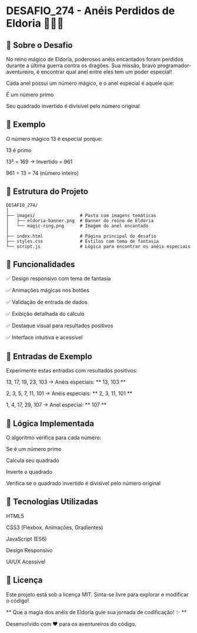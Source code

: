 # DESAFIO_274 - Anéis Perdidos de Eldoria 🧙‍♂️✨



## 🏰 Sobre o Desafio

No reino mágico de Eldoria, poderosos anéis encantados foram perdidos durante a última guerra contra os dragões. Sua missão, bravo programador-aventureiro, é encontrar qual anel entre eles tem um poder especial!

Cada anel possui um número mágico, e o anel especial é aquele que:

É um número primo

Seu quadrado invertido é divisível pelo número original

## 🧪 Exemplo

O número mágico 13 é especial porque:

13 é primo

13² = 169 → Invertido = 961

961 ÷ 13 = 74 (número inteiro)


## 📁 Estrutura do Projeto

```
DESAFIO_274/
│
├── images/                 # Pasta com imagens temáticas
│   ├── eldoria-banner.png  # Banner do reino de Eldoria
│   └── magic-ring.png      # Imagem do anel encantado
│
├── index.html              # Página principal do desafio
├── styles.css              # Estilos com tema de fantasia
└── script.js               # Lógica para encontrar os anéis especiais

```

## 🎨 Funcionalidades

✅ Design responsivo com tema de fantasia

✅ Animações mágicas nos botões

✅ Validação de entrada de dados

✅ Exibição detalhada do cálculo

✅ Destaque visual para resultados positivos

✅ Interface intuitiva e acessível


## 🔮 Entradas de Exemplo

Experimente estas entradas com resultados positivos:

 13, 17, 19, 23, 103 → Anéis especiais: ** 13, 103 **

2, 3, 5, 7, 11, 101 → Anéis especiais: ** 2, 3, 11, 101 **

1, 4, 17, 29, 107 → Anel especial: ** 107 **

## 🧠 Lógica Implementada

O algoritmo verifica para cada número:

Se é um número primo

Calcula seu quadrado

Inverte o quadrado

Verifica se o quadrado invertido é divisível pelo número original

## 🌟 Tecnologias Utilizadas

HTML5

CSS3 (Flexbox, Animações, Gradientes)

JavaScript (ES6)

Design Responsivo

UI/UX Acessível

## 📜 Licença
Este projeto está sob a licença MIT. Sinta-se livre para explorar e modificar o código!

** Que a magia dos anéis de Eldoria guie sua jornada de codificação! ✨ **


Desenvolvido com ♥ para os aventureiros do código.
